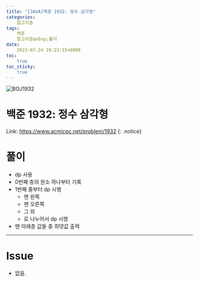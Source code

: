 ```yaml
---
title: "[JAVA]백준 1932: 정수 삼각형"
categories:
    알고리즘
tags:
    백준
    알고리즘&nbsp;풀이
date:
    2023-07-24 19:23:15+0900
toc:
    true
toc_sticky:
    true
---
```

![BOJ1932](https://github.com/cuzzzu1318/Algorithm/assets/77597885/944c846a-ca7a-40b0-8598-7a36871bd20e)







# 백준 1932: 정수 삼각형
Link: <https://www.acmicpc.net/problem/1932>
{: .notice}


# 풀이
* dp 사용
* 0번째 층의 원소 하나부터 기록
* 1번째 줄부터 dp 시행
  * 맨 왼쪽
  * 맨 오른쪽
  * 그 외
  * 로 나누어서 dp 시행
* 맨 아래층 값들 중 최댓값 출력

<script src="https://gist.github.com/cuzzzu1318/93bd76be8c359feee5d0025d26b93ff0.js"></script>
***

# Issue

* 없음.